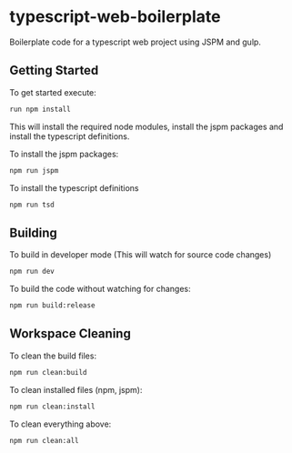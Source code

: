 # typescript-web-boilerplate

Boilerplate code for a typescript web project using JSPM and gulp.

## Getting Started

To get started execute:

```bash
run npm install
```

 This will install the required node modules, install the jspm packages and install the typescript definitions.

To install the jspm packages:

```bash
npm run jspm
```

To install the typescript definitions

```bash
npm run tsd
```

## Building

To build in developer mode (This will watch for source code changes)

```bash
npm run dev
```

To build the code without watching for changes:

```bash
npm run build:release
```

## Workspace Cleaning

To clean the build files:

```bash
npm run clean:build
```

To clean installed files (npm, jspm):

```bash
npm run clean:install
```

To clean everything above:
```bash
npm run clean:all
```
